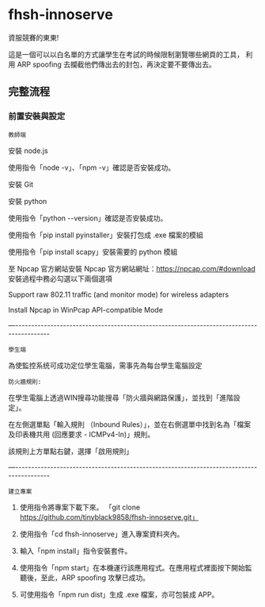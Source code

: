 # fhsh-innoserve
資服競賽的東東!

這是一個可以以白名單的方式讓學生在考試的時候限制瀏覽哪些網頁的工具， 利用 ARP spoofing 去攔截他們傳出去的封包，再決定要不要傳出去。

## 完整流程

### 前置安裝與設定
`教師端`

安裝 node.js

使用指令「node -v」、「npm -v」確認是否安裝成功。

安裝 Git  

安裝 python

使用指令「python --version」確認是否安裝成功。

使用指令「pip install pyinstaller」安裝打包成 .exe 檔案的模組

使用指令「pip install scapy」安裝需要的 python 模組

至 Npcap 官方網站安裝 Npcap
    官方網站網址：https://npcap.com/#download
    安裝過程中務必勾選以下兩個選項
    
Support raw 802.11 traffic (and monitor mode) for wireless adapters

Install Npcap in WinPcap API-compatible Mode

—-----------------------------------------------------------------------------------------

`學生端`

為使監控系统可成功定位學生電腦，需事先為每台學生電腦設定

`防火牆規則:`

在學生電腦上透過WIN搜尋功能搜尋「防火牆與網路保護」，並找到「進階設定」。

在左側選單點「輸入規則 （Inbound Rules）」，並在右側選單中找到名為「檔案及印表機共用 (回應要求 - ICMPv4-In)」規則。

該規則上方單點右鍵，選擇「啟用規則」


—-----------------------------------------------------------------------------------------

`建立專案`

1. 使用指令將專案下載下來。
「git clone https://github.com/tinyblack9858/fhsh-innoserve.git」

2. 使用指令「cd fhsh-innoserve」進入專案資料夾內。

3. 輸入「npm install」指令安裝套件。

4. 使用指令「npm start」在本機運行該應用程式。在應用程式裡面按下開始監聽後，至此，ARP spoofing 攻擊已成功。

5. 可使用指令「npm run dist」生成 .exe 檔案，亦可包裝成 APP。
